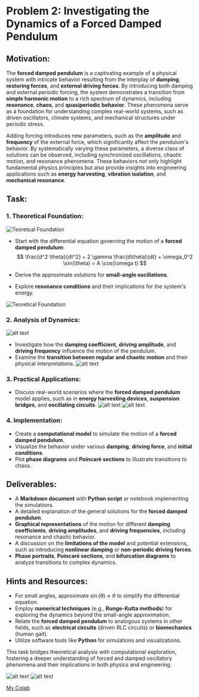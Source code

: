 # Problem 2: Investigating the Dynamics of a Forced Damped Pendulum

## Motivation:
The **forced damped pendulum** is a captivating example of a physical system with intricate behavior resulting from the interplay of **damping**, **restoring forces**, and **external driving forces**. By introducing both damping and external periodic forcing, the system demonstrates a transition from **simple harmonic motion** to a rich spectrum of dynamics, including **resonance**, **chaos**, and **quasiperiodic behavior**. These phenomena serve as a foundation for understanding complex real-world systems, such as driven oscillators, climate systems, and mechanical structures under periodic stress.

Adding forcing introduces new parameters, such as the **amplitude** and **frequency** of the external force, which significantly affect the pendulum's behavior. By systematically varying these parameters, a diverse class of solutions can be observed, including synchronized oscillations, chaotic motion, and resonance phenomena. These behaviors not only highlight fundamental physics principles but also provide insights into engineering applications such as **energy harvesting**, **vibration isolation**, and **mechanical resonance**.

## Task:

### 1. Theoretical Foundation:

![Teoretcal Foundation](image-3.png) 

- Start with the differential equation governing the motion of a **forced damped pendulum**:
  $$
  \frac{d^2 \theta}{dt^2} + 2 \gamma \frac{d\theta}{dt} + \omega_0^2 \sin(\theta) = A \cos(\omega t)
  $$

- Derive the approximate solutions for **small-angle oscillations**.
- Explore **resonance conditions** and their implications for the system's energy.

 ![Teoretical Foundation](image-4.png)

### 2. Analysis of Dynamics:
![alt text](image-6.png)
- Investigate how the **damping coefficient**, **driving amplitude**, and **driving frequency** influence the motion of the pendulum.
- Examine the **transition between regular and chaotic motion** and their physical interpretations.
![alt text](image-5.png)

### 3. Practical Applications:

- Discuss real-world scenarios where the **forced damped pendulum** model applies, such as in **energy harvesting devices**, **suspension bridges**, and **oscillating circuits**.
![alt text](image-7.png) ![alt text](image-8.png)


### 4. Implementation:
- Create a **computational model** to simulate the motion of a **forced damped pendulum**.
- Visualize the behavior under various **damping**, **driving force**, and **initial conditions**.
- Plot **phase diagrams** and **Poincaré sections** to illustrate transitions to chaos.

## Deliverables:
- A **Markdown document** with **Python script** or notebook implementing the simulations.
- A detailed explanation of the general solutions for the **forced damped pendulum**.
- **Graphical representations** of the motion for different **damping coefficients**, **driving amplitudes**, and **driving frequencies**, including resonance and chaotic behavior.
- A discussion on the **limitations of the model** and potential extensions, such as introducing **nonlinear damping** or **non-periodic driving forces**.
- **Phase portraits**, **Poincaré sections**, and **bifurcation diagrams** to analyze transitions to complex dynamics.

## Hints and Resources:
- For small angles, approximate $\sin(\theta) \approx \theta$ to simplify the differential equation.
- Employ **numerical techniques** (e.g., **Runge-Kutta methods**) for exploring the dynamics beyond the small-angle approximation.
- Relate the **forced damped pendulum** to analogous systems in other fields, such as **electrical circuits** (driven RLC circuits) or **biomechanics** (human gait).
- Utilize software tools like **Python** for simulations and visualizations.

This task bridges theoretical analysis with computational exploration, fostering a deeper understanding of forced and damped oscillatory phenomena and their implications in both physics and engineering.

![alt text](image-9.png) ![alt text](image-10.png)




[My Colab](https://colab.research.google.com/drive/1qP4dBedUpvvfWsVxY26c0vqmXayg90XI#scrollTo=G9rPV8yD-MIY)
